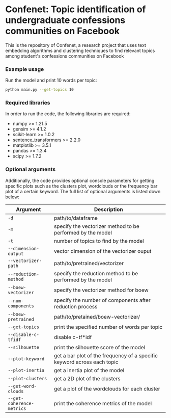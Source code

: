 # Confenet: Topic identification of undergraduate confessions communities on Facebook
This is the repository of Confenet, a research project that uses text embedding algorithms and clustering techniques to find relevant topics among student's confessions communities on Facebook

### Example usage
Run the model and print 10 words per topic: 
```sh
python main.py --get-topics 10 
```
### Required libraries
In order to run the code, the following libraries are required:
- numpy >= 1.21.5
- gensim >= 4.1.2
- scikit-learn >= 1.0.2
- sentence_transformers >= 2.2.0
- matplotlib >= 3.5.1
- pandas >= 1.3.4
- scipy >= 1.7.2

### Optional arguments
Additionally, the code provides optional console parameters for getting specific plots such as the clusters plot, wordclouds or the frequency bar plot of a certain keyword. The full list of optional arguments is listed down below:

| Argument | Description |
| ----------- | ----------- |
| ```-d``` | path/to/dataframe |
| ```-m``` | specify the vectorizer method to be performed by the model|
| ```-t``` | number of topics to find by the model |
| ```--dimension-output``` | vector dimension of the vectorizer ouput|
| ```--vectorizer-path``` | path/to/pretrained/vectorizer |
| ```--reduction-method``` | specify the reduction method to be performed by the model |
| ```--boew-vectorizer``` | specify the vectorizer method for boew |
| ```--num-components``` | specify the number of components after reduction process|
| ```--boew-pretrained``` | path/to/pretained/boew-vectorizer/ |
| ```--get-topics``` | print the specified number of words per topic |
| ```--disable-c-tfidf``` | disable c-tf*idf |
| ```--silhouette``` | print the silhouette score of the model |
| ```--plot-keyword``` | get a bar plot of the frequency of a specific keyword across each topic |
| ```--plot-inertia``` | get a inertia plot of the model |
| ```--plot-clusters``` | get a 2D plot of the clusters  |
| ```--get-word-clouds``` | get a plot of the wordclouds for each cluster |
| ```--get-coherence-metrics``` | print the coherence metrics of the model |


